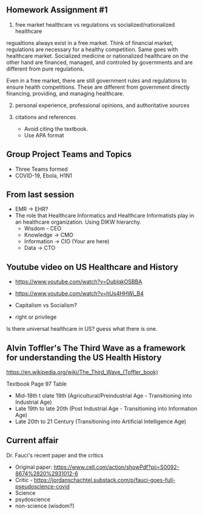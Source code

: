 ## Homework Assignment #1

1. free market healthcare vs regulations vs socialized/nationalized healthcare

regualtions always exist in a free market. Think of financial market, regulations are necessary for a healthy competition. 
Same goes with healthcare market. Socialized medicine or nationalized healthcare on the other hand are financed, managed, 
and controled by governments and are different from pure regulations. 

Even in a free market, there are still government rules and regulations to ensure health competitions.
These are different from government directly financing, providing, and managing healthcare.

2. personal experience, professional opinions, and authoritative sources

3. citations and references
    - Avoid citing the textbook. 
    - Use APA format
## Group Project Teams and Topics
- Three Teams formed
- COVID-19, Ebola, H1N1

## From last session
- EMR -> EHR?
- The role that Healthcare Informatics and Healthcare Informatists play in an healthcare organization. Using DIKW hierarchy. 
  - Wisdom - CEO
  - Knowledge  -> CMO
  - Information  -> CIO  (Your are here)
  - Data -> CTO

## Youtube video on US Healthcare and History

- https://www.youtube.com/watch?v=DublqkOSBBA
- https://www.youtube.com/watch?v=hUs4HHWi_B4

- Capitalism vs Socialism?
- right or privilege

Is there universal healthcare in US? guess what there is one.

## Alvin Toffler's The Third Wave as a framework for understanding the US Health History 
https://en.wikipedia.org/wiki/The_Third_Wave_(Toffler_book)

Textbook Page 97 Table
- Mid-18th t olate 19th (Agricultural/Preindustrial Age - Transitioning into Industrial Age)
- Late 19th to late 20th (Post Industrial Age - Transitioning into Information Age)
- Late 20th to 21 Century (Transitioning into Artificial Intelligence Age)

## Current affair
Dr. Fauci's recent paper and the critics
- Original paper: https://www.cell.com/action/showPdf?pii=S0092-8674%2820%2931012-6
- Critic - https://jordanschachtel.substack.com/p/fauci-goes-full-pseudoscience-covid
- Science
- psydoscience
- non-science (wisdom?)

